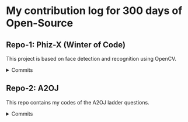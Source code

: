 # My contribution log for 300 days of Open-Source

## Repo-1: Phiz-X (Winter of Code)

This project is based on face detection and recognition using OpenCV.

<details>
  
  <summary>Commits </summary>
  
   Added [Face Detection using Viola-Jones Algorithm](https://github.com/yashrajsingh11/Phiz-X/commit/05d6468409e5f9531810922d5ed59769b6ee56c0)

   Added [Face Recognition using LBPH: Local Binary Patterns Histogram](https://github.com/yashrajsingh11/Phiz-X/commit/2b5078165cf8635e311cdcf0cb4ce8c32afbe2b0) 

   Added [Glasses Filter](https://github.com/yashrajsingh11/Phiz-X/commit/903621764859ba134962a74265c62ec84791fdab)

</details>

## Repo-2: A2OJ

This repo contains my codes of the A2OJ ladder questions.

<details>
  
  <summary>Commits </summary>
  
   Added [Young Physicist](https://github.com/yashrajsingh11/A2OJ/commit/eaea62443cfdbdf1ff227129cc6c36fec6f53ac0)

   Added [Beautiful Matrix](https://github.com/yashrajsingh11/A2OJ/commit/ad262bfd2c0415f6b22a4eaeb0d77e25d843c70e)
   
   Added [Queue At School](https://github.com/yashrajsingh11/A2OJ/commit/29e9d2c353721a5b0c02853899a34ec0c175b2a0)
   
   Added [Borze](https://github.com/yashrajsingh11/A2OJ/commit/05c8d4b567b0d90a13005f646bec16b2ebcc1d8e)
   
   Added [Beautiful Year](https://github.com/yashrajsingh11/A2OJ/commit/91e29588192694b9a9f77576dd87b4a1d89b5ccc)
   
   Added [Lights Out](https://github.com/yashrajsingh11/A2OJ/commit/cf8ab85ebf37e538eaf64f2c71a5eb0ded83896c)
   
   Added [Words](https://github.com/yashrajsingh11/A2OJ/commit/acbba60e65502ba7ecee406d5dc4b88ba679cc08)
   
   Added [Word Capitalization](https://github.com/yashrajsingh11/A2OJ/commit/9a4ae2816958def11a611bcf0db806b3de3390a8)
   
   Added [Nearly Lucky Number](https://github.com/yashrajsingh11/A2OJ/commit/cd660ff61f6296f12f865cad073c8214ba66ebbe)
   
   Added [Stones On The Table](https://github.com/yashrajsingh11/A2OJ/commit/b8e9e9d1828a56819f6b28a962943882a45cea0b)
   
   Added [Panoramix Prediction](https://github.com/yashrajsingh11/A2OJ/commit/ae2e9d544b824588321c8737740966aefa423e0a)
   
   Added [Ultra-Fast Mathematician](https://github.com/yashrajsingh11/A2OJ/commit/1c077d1b82c6dae4190927e6733f2c4a3cfd21ac)
   
   Added [Perfect Permutation](https://github.com/yashrajsingh11/A2OJ/commit/098c4f8b8f81ed8315fa4c1032a3fa4fa95f6dc3)
   
   Added [Arrival Of The General](https://github.com/yashrajsingh11/A2OJ/commit/28d1c9f7dcd03718d30bf2bd73e6252030f0a222)
   
   Added [Drinks](https://github.com/yashrajsingh11/A2OJ/commit/dc161fa430ca822f60c2db1f914ad05e743d0614)
   
   Added [Insomnia Cure](https://github.com/yashrajsingh11/A2OJ/commit/d9563c68ab85ea7132414f6c400869e59e96af6f)
   
   Added [Cupboards](https://github.com/yashrajsingh11/A2OJ/commit/03c361444ead18c903246eca9259ebc008d6da5b)
   
   Added [I Love Username](https://github.com/yashrajsingh11/A2OJ/commit/fb39da9d28947ab717781c1125de635268cca6ca)
   
   Added [Tram](https://github.com/yashrajsingh11/A2OJ/commit/e3f72e7a35b37e8309e9167a66835566f7fb5756)
   
   Added [Helpful Maths](https://github.com/yashrajsingh11/A2OJ/commit/b315a75850f5ba8e66f5f6a3fb3667fd23d2e16c)
   
   Added [Horseshoe On The Other Hoof](https://github.com/yashrajsingh11/A2OJ/commit/b576c92c0108ebd192a0caf07999229c26bb039a)
   
   Added [Way Too Long Word](https://github.com/yashrajsingh11/A2OJ/commit/44ed58133eb5668954acd36af655e3f8ab27b73a)
   
   Added [Boy Or Girl](https://github.com/yashrajsingh11/A2OJ/commit/d326527163f32af262ca9af74e4e007a21e8ea16)
   
   Added [Amusing Joke](https://github.com/yashrajsingh11/A2OJ/commit/c96d95cfa3f575ec5a2e5163cf91393156a9e690)
   
   Added [Soft Drinking](https://github.com/yashrajsingh11/A2OJ/commit/cc3941b5d3303b669b7f16d02fb68db40c6dfc8b)
   
   Added [HQ9+](https://github.com/yashrajsingh11/A2OJ/commit/1fc2981c89ab3ef22d3036088395da0f38040ca9)
   
   Added [Petya And Strings](https://github.com/yashrajsingh11/A2OJ/commit/c313c4cefc08dca1416a7bbd0f7ebe1b03cd8e87)
   
   Added [Team](https://github.com/yashrajsingh11/A2OJ/commit/18ff427029bc4c0bd891ad92d9fb780ccc7b590a)
   
   Added [Bit++](https://github.com/yashrajsingh11/A2OJ/commit/0d197f9b404529c2bba83e3f22cc035195a12b5f)
   
   Added [Effective Approach](https://github.com/yashrajsingh11/A2OJ/commit/4434242ca33800c125866f8baae55a52ca8f45a7)
   
   Added [Dima And Friends](https://github.com/yashrajsingh11/A2OJ/commit/265b9c7b39b13d6239abc35b2f0510c13d7e7a3a)
   
   Added [Jzzhu And Children](https://github.com/yashrajsingh11/A2OJ/commit/5b3bde7158c356ba6cebe55ba513cc1ab3cb7710)
   
   Added [Super Central Point](https://github.com/yashrajsingh11/A2OJ/commit/1620e2997a45da27e8781478f1ec6ad2f12e9af1)
   
   Added [Petr And Book](https://github.com/yashrajsingh11/A2OJ/commit/c023eaec7474ccbb2776f79f51ae824f6ef5584e)
   
   Added [Parallelepiped](https://github.com/yashrajsingh11/A2OJ/commit/cb090c08da55278f8e252ea392e5a72c89ef2404)
   
   Added [Reconnaissance 2](https://github.com/yashrajsingh11/A2OJ/commit/5a78d68f7ee6ff7d08209e3af320073386a548ef)
   
   Added [Even Odds](https://github.com/yashrajsingh11/A2OJ/commit/54d6718f535dfcb984465eddbd74723cd52cc3a2)
   
   Added [Little Elephant And Rozdil](https://github.com/yashrajsingh11/A2OJ/commit/cebdb655c42f4bfcc773c23710e0178e505dc854)
   
   Added [Hexadecimal Theorem](https://github.com/yashrajsingh11/A2OJ/commit/b4d94d21f4094c0f5b24d3f09fdd4ec78355e1f9)
   
   Added [Jeff And Digits](https://github.com/yashrajsingh11/A2OJ/commit/513a36a3ed1d20fdcc222552e80049fbef74a306)

</details>

